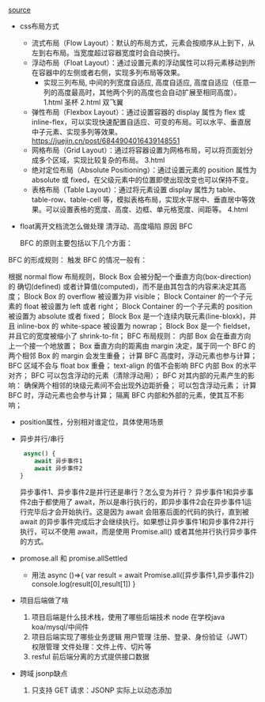 [source](https://juejin.cn/post/7146151385707315213#heading-4)

- css布局方式
    - 流式布局（Flow Layout）：默认的布局方式，元素会按顺序从上到下，从左到右布局。当宽度超过容器宽度时会自动换行。
    - 浮动布局（Float Layout）：通过设置元素的浮动属性可以将元素移动到所在容器中的左侧或者右侧，实现多列布局等效果。
        - 实现三列布局, 中间的列宽度自适应, 高度自适应, 高度自适应（任意一列的高度最高时，其他两个列的高度也会自动扩展至相同高度）。
        1.html 圣杯   2.html 双飞翼
    - 弹性布局（Flexbox Layout）：通过设置容器的 display 属性为 flex 或 inline-flex，可以实现快速配置自适应、可变的布局。可以水平、垂直居中子元素、实现多列等效果。
        https://juejin.cn/post/6844904016439148551
    - 网格布局（Grid Layout）：通过将容器设置为网格布局，可以将页面划分成多个区域，实现比较复杂的布局。
        3.html
    - 绝对定位布局（Absolute Positioning）：通过设置元素的 position 属性为 absolute 或 fixed，在父级元素中的位置即使出现改变也可以保持不变。
    - 表格布局（Table Layout）：通过将元素设置 display 属性为 table、table-row、table-cell 等，模拟表格布局，实现水平居中、垂直居中等效果。可以设置表格的宽度、高度、边框、单元格宽度、间距等。
        4.html

- float离开文档流怎么做处理
    清浮动、高度塌陷
    原因  BFC  

    BFC 的原则主要包括以下几个方面：

BFC 的形成规则：
触发 BFC 的情况一般有：

根据 normal flow 布局规则，Block Box 会被分配一个垂直方向(box-direction)的 确切(defined) 或者计算值(computed)，而不是由其包含的内容来决定其高度；
Block Box 的 overflow 被设置为非 visible；
Block Container 的一个子元素的 float 被设置为 left 或者 right；
Block Container 的一个子元素的 position 被设置为 absolute 或者 fixed；
Block Box 是一个连续内联元素(line-bloxk)，并且 inline-box 的 white-space 被设置为 nowrap；
Block Box 是一个 fieldset，并且它的宽度被缩小了 shrink-to-fit；
BFC 布局规则：
内部 Box 会在垂直方向上一个接一个地放置；
Box 垂直方向的距离由 margin 决定，属于同一个 BFC 的两个相邻 Box 的 margin 会发生重叠；
计算 BFC 高度时，浮动元素也参与计算；
BFC 区域不会与 float box 重叠；
text-align 的值不会影响 BFC 内部 Box 的水平对齐；
BFC 可以包含浮动的元素（清除浮动用）；
BFC 对其内部的元素产生的影响：
确保两个相邻的块级元素间不会出现外边距折叠；
可以包含浮动元素；
计算 BFC 时，浮动元素也会参与计算；
隔离 BFC 内部和外部的元素，使其互不影响；

- position属性，分别相对谁定位，具体使用场景

- 异步并行/串行
    ```js
     async() {
        await 异步事件1
        await 异步事件2
    }
    ```
    异步事件1、异步事件2是并行还是串行？怎么变为并行？
    异步事件1和异步事件2由于都使用了 await，所以是串行执行的，即异步事件2会在异步事件1运行完毕后才会开始执行。这是因为 await 会阻塞后面的代码的执行，直到被 await 的异步事件完成后才会继续执行。如果想让异步事件1和异步事件2并行执行，可以不使用 await，而是使用 Promise.all() 或者其他并行执行异步事件的方式。

- promose.all 和 promise.allSettled
    - 用法
    async ()=>{ 
        var result = await Promise.all([异步事件1,异步事件2]) 
        console.log(result[0],result[1])
    }
    
- 项目后端做了啥
    1. 项目后端是什么技术栈，使用了哪些后端技术
        node  在学校java  
        koa/mysql/中间件
    2. 项目后端实现了哪些业务逻辑
        用户管理  注册、登录、身份验证（JWT） 权限管理
        文件处理：文件上传、切片等
    3. resful  前后端分离的方式提供接口数据

- 跨域 jsonp缺点
    1. 只支持 GET 请求：JSONP 实际上以动态添加 <script> 标签请求跨域 JS 文件的方式来获得数据，因此只能够支持 GET 请求，使得使用时存在安全隐患。 (中间人)
    2. 安全问题，容易受到 XSS 攻击：JSONP 本质上是一段可执行的 JavaScript 代码，因此当被引用的 JS 为恶意代码时，会导致安全问题，容易受到 XSS 攻击。
    
- 跨域有哪些
    1. JSONP（JSON with Padding）：通过在页面中动态添加<script>标签的方式获取服务器返回的 JSON 数据，利用回调函数可携带获取的数据，缺点是只支持 GET 请求，容易受到 XSS 攻击，安全性一般。
    2. CORS（Cross-origin Resource Sharing）：在服务端设置响应头 Access-Control-Allow-Origin 来允许跨域请求，支持 GET、POST 等多种请求方式. 缺点是在服务端进行设置需要更改代码，增加服务端工作量。
    3. WebSocket：HTML5 中新增的协议，通过 socket 建立基于 TCP 的全双工通信，使用起来很方便，可以实现服务器端的即时推送，缺点是需要服务端支持，且浏览器兼容性不如其他方法。
    WebSocket 能够在不同的域之间进行跨域通信
        ky/socket
    4. postMessage：HTML5 中的一个 API，允许在不同域之间传递数据，支持双向通信，适用于一些 iframe 之间的交互场景
    5. 代理服务器：通过在同一域名下搭建一个代理服务器，用来转发不同域名请求，实现跨域请求，缺点是需要额外的服务器来实现代理服务。
        vite  proxy  
        proxy: {
            '/api': {
                target: 'http://localhost:3000'
            }
        }
- nginx
    Nginx 是一款高性能的 Web 服务器和反向代理服务器
    不带端口
    ```
    server {
    listen 80;
        server_name www.example.com;
        location / {
            proxy_pass http://localhost:8000;
        }
    }
    ```
    2. 负载均衡：Nginx 还可以通过配置负载均衡实现请求的分流和负载均衡
    upstream backend {
    server backend1.example.com;
    server backend2.example.com;
}

server {
    listen 80;
    server_name www.example.com;
    location / {
        proxy_pass http://backend;
    }
}
    3. HTTPS：Nginx 还支持 HTTPS 协议，可以通过配置 SSL 证书和私钥来启用 HTTPS。

- 浏览器缓存
    主要针对的是前端静态资源(js css image)，大大的减少了请求的次数，提高了网站的性能(两端)
    - 强缓存 设置http响应头
        http1.0版本：Expires 具体时间点，客户端时间不准可能会导致误差
        http1.1版本：Cache-Control:max-age=xxx 时间偏移量 倒计时
    - 协商缓存
        Last-Modified 会经常更改的数据，不变则发送304。请求数量不变，请求体积减小
        设置响应头：Last-Modified 文件最近更改时间
        判断请求头：if-modified-since == Last-Modified 发送304
        etag
        根据文件生成哈希串
        设置响应体:Etag  1.1
        判断请求头：if-none-match == Etag 发送304
        - etag 优点
            精度更高：ETag 标识符是由服务器生成的字符串，并与实体关联。它可以在文件内容发生变化时被更新，因此在一定程度上能够更准确地检测出资源的变化。
            可以避免某些问题：使用 Last-Modified 机制时，有一些情况可能会导致错误。例如，当客户端与服务器之间的时间不同步时，可能导致一个已经被修改的文件因为客户端和服务器的时间不同步而无法被更新。
        - 缺点
            计算成本高： ETag 的生成需要计算哈希值，计算成本通常比 Last-Modified 更高。
            网络传输成本高： ETag 的标识符通常比 Last-Modified 的时间戳更长，因此传输花费更大。

- js 模块化 commonjs esmodule 区别
    CommonJS 和 ESModules 是 JavaScript 中不同的模块化规范
    CommonJS 是一种模块化规范，旨在解决浏览器端 JavaScript 不支持模块化开发的问题。它主要用于服务器端的 Node.js 环境，但在许多构建工具中也被广泛使用  require  module.exports 
    ESModules 是 ECMAScript 的模块化规范，从 ECMAScript 6 开始被引入到 JavaScript 中，旨在解决前端 JavaScript 的模块化问题，并且可以在浏览器原生支持
    import export

    ESModules 是更加现代，更具可靠性和可维护性的模块化规范，但 CommonJS 适用于许多场景下，且在一些构建工具及 Node.js 环境中仍然被广泛使用。
    - https://juejin.cn/post/7188173347199385656

    1. commonjs是动态导入, 可以在代码的任何地方引入
    ```
    const tag = true
    if (tag) {
        const mData = require('a.js')
        console.log(mData)
    }
    ```
    2. esModule模块是静态导入（在编译阶段进行导入）
    不能动态加载语句，所以import不能写在块级作用域和判断条件内
    ESM的import命令具有提升效果，会提升到整个模块的头部
    ```js
console.log(mData) // 这里依然可以输出值
import mData from 'a.js'
// 以上代码不会报错，因为import命令是编译阶段执行的，在代码运行之前
const tag = true
if (tag) {
  // 此处引入会报错
  // import mData from 'a.js'
  console.log(mData)
}
    3. 语法不同
    module.exports + require
    export default + import 
    4. commonjs导出的是一个module.exports, 导入其实就是给变量赋值


- 输入URL到页面呈现
    分别从网络，解析，渲染来说
    - 网络
        1. DNS 解析
            浏览器首先会将输入的 URL 解析成 IP 地址，这个过程就是 DNS 解析。浏览器会先在自己的缓存中查找对应的 IP 地址，如果没有找到则会向本地 DNS 服务器发起请求，如果本地 DNS 服务器也无法解析，则向域名的顶级 DNS 服务器发起请求，直到找到对应的 IP 地址。
            分布式数据库
        2. TCP 连接：浏览器通过找到的 IP 地址和端口号与目标服务器建立 TCP 连接，在这个过程中还包括了三次握手的过程，即 SYN、SYN/ACK、ACK。
        3. 发送 HTTP 请求：TCP 连接建立之后，浏览器会向服务器发送 HTTP 请求，请求中包含了一些请求头和请求体。
        4. 服务器处理请求并返回资源：服务器接收到 HTTP 请求之后，会根据请求的资源路径和请求方法，处理并返回相应的资源。这个过程中还可能会涉及到动态请求和数据库的访问等操作。
            url 解析  路径  匹配路由， 参数， 查询

    - 渲染
        1. HTML 解析：浏览器首先会进行 HTML 解析，将 HTML 文件解析成 DOM (文档对象模型) 树，将网页内容转化成 JavaScript 对象，在这个过程中也会进行标签的解析和处理。同时，CSS 和 JavaScript 等其他资源的加载也会在这个阶段开始。
        2. CSS 解析：浏览器进行 CSS 解析，会根据 CSS 规则将样式信息与 DOM 树绑定起来，产生带有样式信息的渲染树 (Rendering Tree)。
        3. 布局和绘制：浏览器进行页面布局 (Layout) 计算，计算出每个元素在屏幕上的确切位置与大小，最终将渲染树与布局信息进行合并得到一棵新的树，称为绘制树 (Painting Tree)。最后，浏览器利用绘制树将页面绘制到屏幕上，形成最终的用户界面。
         HTML 解析、CSS 解析、布局和绘制
    
    - 强调优化策略
        减少 HTTP 请求  图片懒加载
        压缩资源文件   webp
        使用 CDN    js css    减少服务器压力
        强调用户体验   骨架屏
        利用浏览器缓存   强  协商

- 实现一个 compose 函数
    ```
    function fn1(x) {
  return x + 1;
}
function fn2(x) {
  return x + 2;
}
function fn3(x) {
  return x + 3;
}
function fn4(x) {
  return x + 4;
}
const a = compose(fn1, fn2, fn3, fn4);
console.log(a(1)); // 1+4+3+2+1=11

    ```

    function compose(...fn) {
  if (!fn.length) return (v) => v;
  if (fn.length === 1) return fn[0];
  return fn.reduce(
    (pre, cur) =>
      (...args) =>
        pre(cur(...args))
  );
}


- 发布订阅模式
    实现一个发布订阅模式拥有 on emit once off 方法

- get post 区别
    GET和POST是HTTP协议中的两种请求方法，用于向服务器提交数据和获取数据。主要区别在于
    1. 数据传输方式：GET请求通过URL传递参数，而POST请求通过HTTP消息体传递参数。
    2.     安全性：GET请求的参数在URL中直接可见，容易被拦截或窃听，因此不适合传递敏感信息；而POST请求的参数在HTTP消息体中，不会出现在URL中，相对安全。
    3. 缓存机制：GET请求可以被浏览器缓存，POST请求不能被缓存。这意味着，GET请求适合处理无副作用的请求（即不会更改服务器状态的请求），例如获取静态文件，而POST请求适合处理具有副作用的请求（即会更改服务器状态的请求），例如提交表单或进行支付。

    需要  安全性

- vite webpack 区别
    - 构建速度：Vite 比 Webpack 更快。Vite 利用浏览器原生 ES 模块加载能力，将代码拆分为更小的块，并启动一个 HTTP 服务来提供模块预构建，并将依赖关系推迟到请求时解析。这样可以提高构建速度。而 Webpack 对整个应用进行打包，并在文件改变时重新构建，构建时间较长
    - 开发体验：Vite 为开发提供了更好的体验。通过开启一个 HTTP 服务，它可以在浏览器中实时更新代码，不需要每次修改代码后重新构建整个应用程序。此外，Vite 还支持 HMR（热模块替换），允许在应用程序运行时替换模块，从而加速开发速度。而 Webpack 需要重新构建整个应用程序才能查看更改结果。
    - 配置：Vite 的配置相对简单。Vite 采用约定优于配置的原则，通过一小部分配置就可以完成绝大部分工作。而 Webpack 配置非常复杂，需要对各种 loader 和 plugin 进行配置



